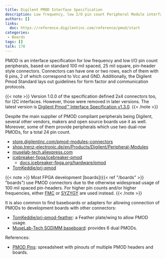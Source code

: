 ```yaml
---
title: Digilent PMOD Interface Specification
description: Low frequency, low I/O pin count Peripheral Module interface specification
authors: []
links:
  doc: https://reference.digilentinc.com/reference/pmod/start
categories:
 - Boards
tags: []
talk: 178
---
```


PMOD is an interface specification for low frequency and low I/O pin count peripherals, based on standard 100 mil spaced, 25 mil square, pin-header style connectors. Connectors can have one or two rows, each of them with 6 pins, 2 of which correspond to Vcc and GND. Additionally, the Digilent Pmod Standard lays out guidelines for form factor and communication protocols.

{{< note >}}
Version 1.0.0 of the specification defined 2x4 connectors too, for I2C interfaces. However, those were removed in later versions. The latest version is [Digilent Pmod™ Interface Specification v1.3.0](https://reference.digilentinc.com/_media/reference/pmod/pmod-interface-specification-1_3_0.pdf).
{{< /note >}}

<!--more-->

Despite the main supplier of PMOD compliant peripherals being Digilent, several other vendors, makers and open source boards use it as well. Moreover, some of them provide peripherals which use two dual-row PMODs, for a total 24 pin count.

- [store.digilentinc.com/pmod-modules-connectors](https://store.digilentinc.com/pmod-modules-connectors/)
- [shop.trenz-electronic.de/en/Products/Digilent/Peripheral-Modules](https://shop.trenz-electronic.de/en/Products/Digilent/Peripheral-Modules/)
- [muselab-tech.aliexpress.com](https://muselab-tech.aliexpress.com/store/5940159)
- [icebreaker-fpga/icebreaker-pmod](https://github.com/icebreaker-fpga/icebreaker-pmod)
  - [docs.icebreaker-fpga.org/hardware/pmod](https://docs.icebreaker-fpga.org/hardware/pmod)
- [TomKeddie/prj-pmod](https://github.com/TomKeddie/prj-pmod)

{{< note >}}
Most FPGA development [boards]({{< ref "/boards" >}} "boards") use PMOD connectors due to the otherwise widespread usage of 100 mil spaced pin-headers. For higher pin counts and/or higher frequencies, either [FMC](https://en.wikipedia.org/wiki/FPGA_Mezzanine_Card) or [SYZYGY](https://syzygyfpga.io) are used instead.
{{< /note >}}

It is also common to find baseboards or adapters for allowing connection of PMODs to development boards with other connectors:

- [TomKeddie/prj-pmod-feather](https://github.com/TomKeddie/prj-pmod-feather): a Feather plate/wing to allow PMOD usage.
- [MuseLab-Tech SODIMM baseboard](https://es.aliexpress.com/item/1005001686186007.html): provides 6 dual PMODs.

References:

- [PMOD Pins](https://docs.google.com/spreadsheets/d/1D-GboyrP57VVpejQzEm0P1WEORo1LAIt92hk1bZGEoo): spreadsheet with pinouts of multiple PMOD headers and boards.
